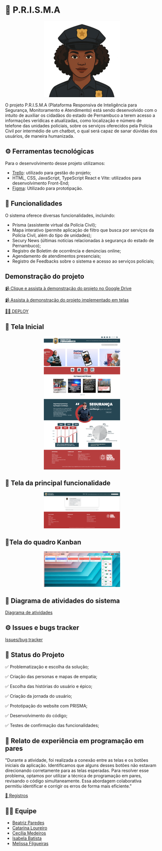 # 🔎 P.R.I.S.M.A 
<p align="center"> 
  <img src="https://github.com/Cecimedeiros/PRISMA/blob/main/assets/prima.png" width="250"/>
</p>
O projeto P.R.I.S.M.A (Plataforma Responsiva de Inteligência para Segurança, Monitoramento e Atendimento) está sendo desenvolvido com o intuito de auxiliar os cidadãos do estado de Pernambuco a terem acesso a informações verídicas e atualizadas, como localização e número de telefone das unidades policiais, sobre os serviços oferecidos pela Polícia Civil por intermédio de um chatbot, o qual será capaz de sanar dúvidas dos usuários, de maneira humanizada. 


## ⚙️ Ferramentas tecnológicas 

Para o desenvolvimento desse projeto utilizamos: 
* [Trello](https://trello.com/b/IaYicrL2/kanban-residencia): utilizado para gestão do projeto;     
* HTML, CSS, JavaScript, TypeScript React e Vite: utilizados para desenvolvimento Front-End;
* [Figma](https://www.figma.com/design/k6Sru6sQIpMLfAdsbFBosn/prisma-chatB.Ot?node-id=0-1&p=f&t=slOnYhONZFkjsFZ5-0): Utilizado para prototipação.

## 🔹 Funcionalidades 

O sistema oferece diversas funcionalidades, incluindo: 

- Prisma (assistente virtual da Polícia Civil);
- Mapa interativo (permite aplicação de filtro que busca por serviços da Polícia Civil, além do tipo de unidades);
- Secury News (últimas notícias relacionadas à segurança do estado de Pernambuco);
- Registro de Boletim de ocorrência e denúncias online;
- Agendamento de atendimentos presenciais;
- Registro de Feedbacks sobre o sistema e acesso ao serviços policiais;

## Demonstração do projeto
[📹 Clique e assista à demonstração do projeto no Google Drive](https://drive.google.com/file/d/14x26vmcRaU1XsxRZThTFJIgF097MaSKV/view?usp=drive_link)

[📹 Assista à demonstração do projeto implementado em telas](https://drive.google.com/file/d/1RCQv69wypiphXGLzGkayqJ731WcN1REK/view?usp=sharing)

[👩‍💻 DEPLOY](https://prisma-vert.vercel.app/)

## 🔹 Tela Inicial 
<p align="center">
  <img src= "https://github.com/Cecimedeiros/PRISMA/blob/main/assets/telainicial.png" width="250"/>
</p>

## 🔹 Tela da principal funcionalidade
<p align="center"> 
  <img src="https://github.com/Cecimedeiros/PRISMA/blob/main/assets/telaPrisma.png" width="250"/>
</p>

## 🔹Tela do quadro Kanban
<p align="center"> 
  <img src="https://github.com/Cecimedeiros/PRISMA/blob/main/assets/kanban.png" width="250"/>
</p>

## 🔗 Diagrama de atividades do sistema
[Diagrama de atividades](https://lucid.app/lucidchart/5621d7b0-7fd9-4a5e-9b76-6b826c85bdfa/edit?viewport_loc=-4166%2C-715%2C6607%2C2616%2C0_0&invitationId=inv_ed184107-3c1c-4677-a7ba-0b8be9887775)

## ⚙️ Issues e bugs tracker
[Issues/bug tracker](https://github.com/Cecimedeiros/PRISMA/blob/main/assets/issuetrackerATT.png)

## 🚀 Status do Projeto 

✅ Problematização e escolha da solução;
    
✅ Criação das personas e mapas de empatia;

✅ Escolha das histórias do usuário e épico;

✅ Criação da jornada do usuário;

✅ Prototipação do website com PRISMA;

✅ Desenvolvimento do código;

✅ Testes de confirmação das funcionalidades;


## 👥 Relato de experiência em programação em pares 

"Durante a atividade, foi realizada a conexão entre as telas e os botões iniciais da aplicação. Identificamos que alguns desses botões não estavam direcionando corretamente para as telas esperadas. Para resolver esse problema, optamos por utilizar a técnica de programação em pares, revisando o código simultaneamente. Essa abordagem colaborativa permitiu identificar e corrigir os erros de forma mais eficiente."

[📸 Registros](https://github.com/Cecimedeiros/PRISMA/tree/main/assets/dev_pares)

## 👩‍💻 Equipe 
 - [Beatriz Paredes](https://www.linkedin.com/in/beatriz-paredes-do-nascimento-91664a182/)
 - [Catarina Loureiro](https://www.linkedin.com/in/catarina-virginia-lima-loureiro-xavier-439731338?utm_source=share&utm_campaign=share_via&utm_content=profile&utm_medium=ios_app)
 - [Cecília Medeiros](linkedin.com/in/medeiroscecilia22)
 - [Isabela Batista](https://br.linkedin.com/in/isabella-batista-a096452b2)
 - [Melissa Filgueiras](https://www.linkedin.com/in/melissafilgueiras/)
